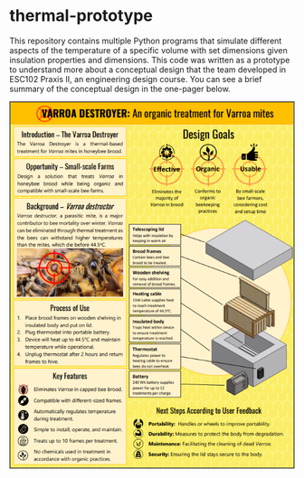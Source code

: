 # thermal-prototype

This repository contains multiple Python programs that simulate different aspects of the temperature of a specific volume with set dimensions given insulation properties and dimensions. This code was written as a prototype to understand more about a conceptual design that the team developed in ESC102 Praxis II, an engineering design course. You can see a brief summary of the conceptual design in the one-pager below.

![Alt text](Screenshot%202023-05-15%20164622.png)